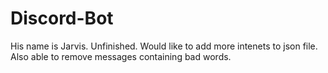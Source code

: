 # Discord-Bot

His name is Jarvis. Unfinished. Would like to add more intenets to json file. Also able to remove messages containing bad words. 
